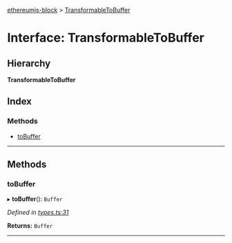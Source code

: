 [ethereumjs-block](../README.md) > [TransformableToBuffer](../interfaces/transformabletobuffer.md)

# Interface: TransformableToBuffer

## Hierarchy

**TransformableToBuffer**

## Index

### Methods

- [toBuffer](transformabletobuffer.md#tobuffer)

---

## Methods

<a id="tobuffer"></a>

### toBuffer

▸ **toBuffer**(): `Buffer`

_Defined in [types.ts:31](https://github.com/ethereumjs/ethereumjs-vm/blob/b6ba20a/packages/block/src/types.ts#L31)_

**Returns:** `Buffer`

---

